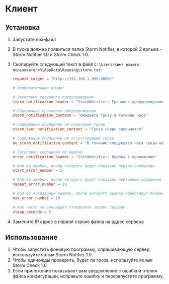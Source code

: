 # Клиент

## Установка

1. Запустите msi-файл
2. В пуске должна появиться папка Storm Notifier,
   в которой 2 ярлыка - Storm Notifier 1.0 и Storm Check 1.0.
3. Скопируйте следующий текст в файл `C:\Users\%имя вашего пользователя%\AppData\Roaming\storm.txt`:

   ```toml
   request_target = "http://192.168.1.999:8000/"

   # Необязательные опции:

   # Заголовок грозового предупреждения
   storm_notification_header = "StormNotifier: Грозовое предупреждение"

   # Содержание грозового предупреждения
   storm_notification_content = "Ожидайте грозу в течение часа"

   # Содержание сообщения об окончании грозы
   storm_over_notification_content = "Гроза скоро закончится"

   # Содержание сообщения об отсутствующей грозе
   no_storm_notification_content = "В течение следующего часа грозы не предвидится"

   # Заголовок сообщения об ошибке
   error_notification_header = "StormNotifier: Ошибка в приложении"

   # Кол-во ошибок, после которого будет показано первое сообщение
   start_error_number = 5

   # Кол-во ошибок, после которого будут показаны повторные сообщения
   repeat_error_number = 10

   # Кол-во показанных ошибок, после которого ошибки перестанут показываться
   max_error_number = 10

   # Как часто (в секундах) отправлять запрос серверу
   sleep_seconds = 5
   ```

4. Замените IP адрес в первой строке файла на адрес сервера

## Использование

1. Чтобы запустить фоновую программу, опрашивающую сервер, используйте ярлык Storm Notifier 1.0
2. Чтобы единожды проверить, будет ли гроза, используйте ярлык Storm Check 1.0
3. Если приложение показывает вам уведомление с ошибкой чтения файла конфигурации,
   исправьте ошибку и перезапустите программу.
